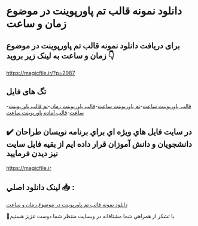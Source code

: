 # دانلود نمونه قالب تم پاورپوینت در موضوع زمان و ساعت

## برای دریافت دانلود نمونه قالب تم پاورپوینت در موضوع زمان و ساعت به لینک زیر بروید 👇

https://magicfile.ir/?p=2987

## تگ های فایل

-[قالب پاورپوینت ساعت](https://magicfile.ir/product/%d9%82%d8%a7%d9%84%d8%a8-%d8%aa%d9%85-%d9%be%d8%a7%d9%88%d8%b1%d9%be%d9%88%db%8c%d9%86%d8%aa-%d8%af%d8%b1-%d9%85%d9%88%d8%b6%d9%88%d8%b9-%d8%b2%d9%85%d8%a7%d9%86-%d9%88-%d8%b3%d8%a7%d8%b9%d8%aa/)-[تم پاورپوینت ساعت](https://magicfile.ir/product/%d9%82%d8%a7%d9%84%d8%a8-%d8%aa%d9%85-%d9%be%d8%a7%d9%88%d8%b1%d9%be%d9%88%db%8c%d9%86%d8%aa-%d8%af%d8%b1-%d9%85%d9%88%d8%b6%d9%88%d8%b9-%d8%b2%d9%85%d8%a7%d9%86-%d9%88-%d8%b3%d8%a7%d8%b9%d8%aa/)-[قالب پاورپوینت زمان](https://magicfile.ir/product/%d9%82%d8%a7%d9%84%d8%a8-%d8%aa%d9%85-%d9%be%d8%a7%d9%88%d8%b1%d9%be%d9%88%db%8c%d9%86%d8%aa-%d8%af%d8%b1-%d9%85%d9%88%d8%b6%d9%88%d8%b9-%d8%b2%d9%85%d8%a7%d9%86-%d9%88-%d8%b3%d8%a7%d8%b9%d8%aa/)-[تم قالب پاورپوینت ساعت](https://magicfile.ir/product/%d9%82%d8%a7%d9%84%d8%a8-%d8%aa%d9%85-%d9%be%d8%a7%d9%88%d8%b1%d9%be%d9%88%db%8c%d9%86%d8%aa-%d8%af%d8%b1-%d9%85%d9%88%d8%b6%d9%88%d8%b9-%d8%b2%d9%85%d8%a7%d9%86-%d9%88-%d8%b3%d8%a7%d8%b9%d8%aa/)-[قالب آماده پاورپوینت ساعت](https://magicfile.ir/product/%d9%82%d8%a7%d9%84%d8%a8-%d8%aa%d9%85-%d9%be%d8%a7%d9%88%d8%b1%d9%be%d9%88%db%8c%d9%86%d8%aa-%d8%af%d8%b1-%d9%85%d9%88%d8%b6%d9%88%d8%b9-%d8%b2%d9%85%d8%a7%d9%86-%d9%88-%d8%b3%d8%a7%d8%b9%d8%aa/)

## ✔️ در سايت فايل هاي ويژه اي براي برنامه نويسان طراحان دانشجويان و دانش آموزان قرار داده ايم از بقيه فايل سايت نيز ديدن فرماييد

https://magicfile.ir


## لينک دانلود اصلي 📥 :

[دانلود نمونه قالب تم پاورپوینت در موضوع زمان و ساعت](https://magicfile.ir/product/%d9%82%d8%a7%d9%84%d8%a8-%d8%aa%d9%85-%d9%be%d8%a7%d9%88%d8%b1%d9%be%d9%88%db%8c%d9%86%d8%aa-%d8%af%d8%b1-%d9%85%d9%88%d8%b6%d9%88%d8%b9-%d8%b2%d9%85%d8%a7%d9%86-%d9%88-%d8%b3%d8%a7%d8%b9%d8%aa/) 


🙏با تشکر از همراهي شما مشتاقانه در وبسایت منتظر شما دوست عزیز هستیم

